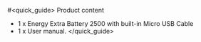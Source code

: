 #<quick_guide> Product content
- 1 x Energy Extra Battery 2500 with built-in Micro USB Cable
- 1 x User manual.
</quick_guide>